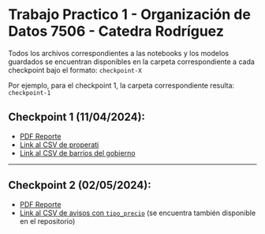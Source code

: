 # Trabajo Practico 1 - Organización de Datos 7506 - Catedra Rodríguez
Todos los archivos correspondientes a las notebooks y los modelos guardados se encuentran disponibles en la carpeta correspondiente a cada checkpoint bajo el formato:
`
checkpoint-X
`

Por ejemplo, para el checkpoint 1, la carpeta correspondiente resulta:
`
checkpoint-1
`

## Checkpoint 1 (11/04/2024):
- [PDF Reporte](https://drive.google.com/file/d/1p7WD5JNC_S74T8udwd4xZdzWZUduFFf9/view?usp=sharing)
- [Link al CSV de properati](https://drive.usercontent.google.com/download?id=1FnqM4GcZ-2O8QOHA3F2UpjKPxhmoPhgv)
- [Link al CSV de barrios del gobierno](https://cdn.buenosaires.gob.ar/datosabiertos/datasets/ministerio-de-educacion/barrios/barrios.geojson)

---
## Checkpoint 2 (02/05/2024):
- [PDF Reporte](https://drive.google.com/file/d/1M3sL3vZ0RZJNxZYlSYPc-B2x-wJxzVq3/view?usp=sharing)
- [Link al CSV de avisos con `tipo_precio`](https://drive.usercontent.google.com/u/1/uc?id=1Aib-aBN7wcI3EuPTX-Kd7VyZVwffB_sQ&export=download) (se encuentra también disponible en el repositorio)
